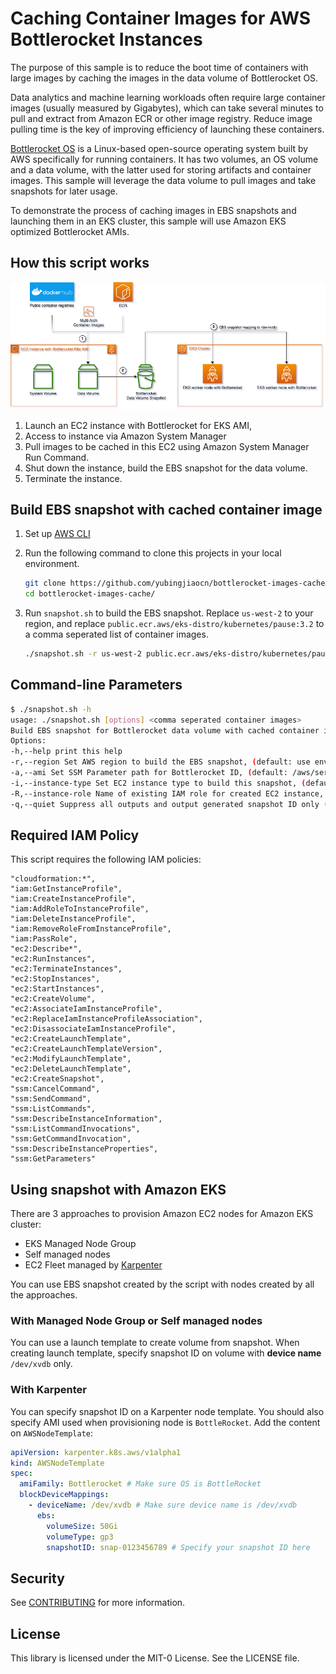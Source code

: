 # Caching Container Images for AWS Bottlerocket Instances
The purpose of this sample is to reduce the boot time of containers with large images by caching the images in the data volume of Bottlerocket OS.

Data analytics and machine learning workloads often require large container images (usually measured by Gigabytes), which can take several minutes to pull and extract from Amazon ECR or other image registry. Reduce image pulling time is the key of improving efficiency of launching these containers.

[Bottlerocket OS](https://github.com/bottlerocket-os/bottlerocket) is a Linux-based open-source operating system built by AWS specifically for running containers. It has two volumes, an OS volume and a data volume, with the latter used for storing artifacts and container images. This sample will leverage the data volume to pull images and take snapshots for later usage.

To demonstrate the process of caching images in EBS snapshots and launching them in an EKS cluster, this sample will use Amazon EKS optimized Bottlerocket AMIs.

## How this script works

![bottlerocket-image-cache drawio](images/bottlerocket-image-cache.png)

1. Launch an EC2 instance with Bottlerocket for EKS AMI,
2. Access to instance via Amazon System Manager
3. Pull images to be cached in this EC2 using Amazon System Manager Run Command.
4. Shut down the instance, build the EBS snapshot for the data volume.
5. Terminate the instance.

## Build EBS snapshot with cached container image
1. Set up [AWS CLI](https://docs.aws.amazon.com/cli/latest/userguide/cli-chap-getting-started.html)
2. Run the following command to clone this projects in your local environment.
    ```bash
    git clone https://github.com/yubingjiaocn/bottlerocket-images-cache/
    cd bottlerocket-images-cache/
    ```

3. Run `snapshot.sh` to build the EBS snapshot. Replace `us-west-2` to your region, and replace `public.ecr.aws/eks-distro/kubernetes/pause:3.2` to a comma seperated list of container images.
    ```bash
    ./snapshot.sh -r us-west-2 public.ecr.aws/eks-distro/kubernetes/pause:3.2
    ```

## Command-line Parameters

```bash
$ ./snapshot.sh -h
usage: ./snapshot.sh [options] <comma seperated container images>
Build EBS snapshot for Bottlerocket data volume with cached container images
Options:
-h,--help print this help
-r,--region Set AWS region to build the EBS snapshot, (default: use environment variable of AWS_DEFAULT_REGION, or IMDS if running on EC2)
-a,--ami Set SSM Parameter path for Bottlerocket ID, (default: /aws/service/bottlerocket/aws-k8s-1.27/x86_64/latest/image_id)
-i,--instance-type Set EC2 instance type to build this snapshot, (default: m5.large)
-R,--instance-role Name of existing IAM role for created EC2 instance, (default: Create on launching)
-q,--quiet Suppress all outputs and output generated snapshot ID only (default: false)
```

## Required IAM Policy

This script requires the following IAM policies:

```
"cloudformation:*",
"iam:GetInstanceProfile",
"iam:CreateInstanceProfile",
"iam:AddRoleToInstanceProfile",
"iam:DeleteInstanceProfile",
"iam:RemoveRoleFromInstanceProfile",
"iam:PassRole",
"ec2:Describe*",
"ec2:RunInstances",
"ec2:TerminateInstances",
"ec2:StopInstances",
"ec2:StartInstances",
"ec2:CreateVolume",
"ec2:AssociateIamInstanceProfile",
"ec2:ReplaceIamInstanceProfileAssociation",
"ec2:DisassociateIamInstanceProfile",
"ec2:CreateLaunchTemplate",
"ec2:CreateLaunchTemplateVersion",
"ec2:ModifyLaunchTemplate",
"ec2:DeleteLaunchTemplate",
"ec2:CreateSnapshot",
"ssm:CancelCommand",
"ssm:SendCommand",
"ssm:ListCommands",
"ssm:DescribeInstanceInformation",
"ssm:ListCommandInvocations",
"ssm:GetCommandInvocation",
"ssm:DescribeInstanceProperties",
"ssm:GetParameters"
```

## Using snapshot with Amazon EKS

There are 3 approaches to provision Amazon EC2 nodes for Amazon EKS cluster:
* EKS Managed Node Group
* Self managed nodes
* EC2 Fleet managed by [Karpenter](https://karpenter.sh/)

You can use EBS snapshot created by the script with nodes created by all the approaches.

### With Managed Node Group or Self managed nodes

You can use a launch template to create volume from snapshot. When creating launch template, specify snapshot ID on volume with **device name** `/dev/xvdb` only.

### With Karpenter

You can specify snapshot ID on a Karpenter node template. You should also specify AMI used when provisioning node is `BottleRocket`. Add the content on `AWSNodeTemplate`:

```yaml
apiVersion: karpenter.k8s.aws/v1alpha1
kind: AWSNodeTemplate
spec:
  amiFamily: Bottlerocket # Make sure OS is BottleRocket
  blockDeviceMappings:
    - deviceName: /dev/xvdb # Make sure device name is /dev/xvdb
      ebs:
        volumeSize: 50Gi
        volumeType: gp3
        snapshotID: snap-0123456789 # Specify your snapshot ID here
```

## Security

See [CONTRIBUTING](CONTRIBUTING.md#security-issue-notifications) for more information.

## License

This library is licensed under the MIT-0 License. See the LICENSE file.